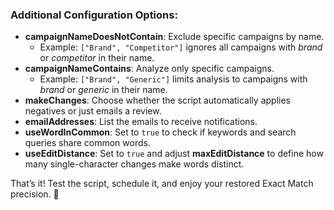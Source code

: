 ### Additional Configuration Options:  

- **campaignNameDoesNotContain**: Exclude specific campaigns by name.  
  - Example: `["Brand", "Competitor"]` ignores all campaigns with *brand* or *competitor* in their name.  
- **campaignNameContains**: Analyze only specific campaigns.  
  - Example: `["Brand", "Generic"]` limits analysis to campaigns with *brand* or *generic* in their name.  
- **makeChanges**: Choose whether the script automatically applies negatives or just emails a review.  
- **emailAddresses**: List the emails to receive notifications.  
- **useWordInCommon**: Set to `true` to check if keywords and search queries share common words.  
- **useEditDistance**: Set to `true` and adjust **maxEditDistance** to define how many single-character changes make words distinct.  

That’s it! Test the script, schedule it, and enjoy your restored Exact Match precision. 🚀
